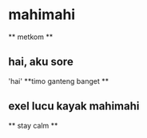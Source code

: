 # mahimahi
** metkom **
## hai, aku sore ##
'hai'
**timo ganteng banget **
## exel lucu kayak mahimahi ##
** stay calm ** 